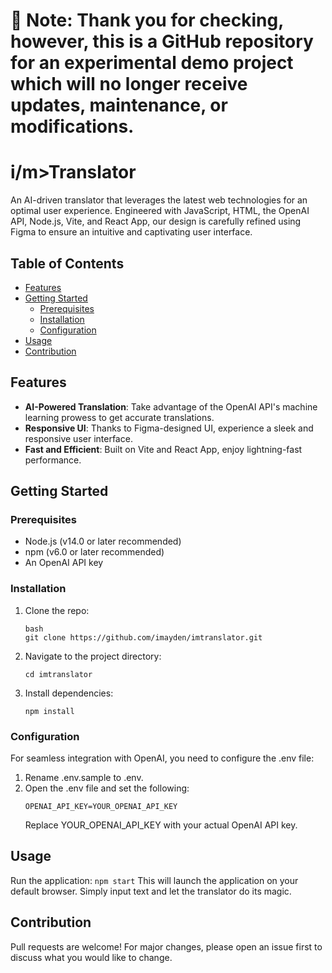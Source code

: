# 📝 Note: Thank you for checking, however, this is a GitHub repository for an experimental demo project which will no longer receive updates, maintenance, or modifications.

# i/m>Translator

An AI-driven translator that leverages the latest web technologies for an optimal user experience. Engineered with JavaScript, HTML, the OpenAI API, Node.js, Vite, and React App, our design is carefully refined using Figma to ensure an intuitive and captivating user interface.

## Table of Contents

- [Features](#features)
- [Getting Started](#getting-started)
    - [Prerequisites](#prerequisites)
    - [Installation](#installation)
    - [Configuration](#configuration)
- [Usage](#usage)
- [Contribution](#contribution)

## Features

- **AI-Powered Translation**: Take advantage of the OpenAI API's machine learning prowess to get accurate translations.
- **Responsive UI**: Thanks to Figma-designed UI, experience a sleek and responsive user interface.
- **Fast and Efficient**: Built on Vite and React App, enjoy lightning-fast performance.

## Getting Started

### Prerequisites

- Node.js (v14.0 or later recommended)
- npm (v6.0 or later recommended)
- An OpenAI API key

### Installation

1. Clone the repo:

    ```
    bash
    git clone https://github.com/imayden/imtranslator.git
    ```
2. Navigate to the project directory:
    ```
    cd imtranslator
    ```
3. Install dependencies:
    ```
    npm install
    ```
### Configuration
For seamless integration with OpenAI, you need to configure the .env file:
1. Rename .env.sample to .env.
2. Open the .env file and set the following:
    ```
    OPENAI_API_KEY=YOUR_OPENAI_API_KEY
    ```
    Replace YOUR_OPENAI_API_KEY with your actual OpenAI API key.

## Usage
Run the application:
    ```
    npm start
    ```
    This will launch the application on your default browser. Simply input text and let the translator do its magic.

## Contribution
Pull requests are welcome! For major changes, please open an issue first to discuss what you would like to change.

